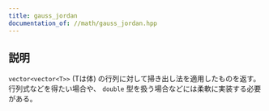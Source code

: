 ```yaml
---
title: gauss_jordan
documentation_of: //math/gauss_jordan.hpp
---
```


## 説明

`vector<vector<T>>` (Tは体) の行列に対して掃き出し法を適用したものを返す。
行列式などを得たい場合や、 `double` 型を扱う場合などには柔軟に実装する必要がある。